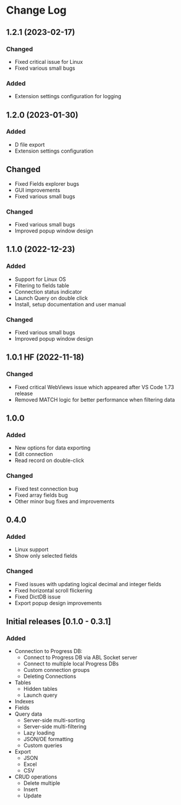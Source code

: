 # Change Log

## 1.2.1 (2023-02-17)
### Changed
- Fixed critical issue for Linux
- Fixed various small bugs

### Added
- Extension settings configuration for logging

## 1.2.0 (2023-01-30)
### Added
- D file export
- Extension settings configuration

## Changed
- Fixed Fields explorer bugs
- GUI improvements
- Fixed various small bugs

### Changed
- Fixed various small bugs
- Improved popup window design

## 1.1.0 (2022-12-23)
### Added
- Support for Linux OS
- Filtering to fields table
- Connection status indicator
- Launch Query on double click
- Install, setup documentation and user manual

### Changed
- Fixed various small bugs
- Improved popup window design

## 1.0.1 HF (2022-11-18)
### Changed
- Fixed critical WebViews issue which appeared after VS Code 1.73 release
- Removed MATCH logic for better performance when filtering data

## 1.0.0
### Added
- New options for data exporting
- Edit connection
- Read record on double-click

### Changed
- Fixed test connection bug
- Fixed array fields bug
- Other minor bug fixes and improvements

## 0.4.0
### Added
- Linux support
- Show only selected fields

### Changed
- Fixed issues with updating logical decimal and integer fields
- Fixed horizontal scroll flickering
- Fixed DictDB issue
- Export popup design improvements

## Initial releases [0.1.0 - 0.3.1]

### Added
- Connection to Progress DB:
  - Connect to Progress DB via ABL Socket server
  - Connect to multiple local Progress DBs
  - Custom connection groups
  - Deleting Connections
- Tables
  - Hidden tables
  - Launch query
- Indexes
- Fields
- Query data
  - Server-side multi-sorting
  - Server-side multi-filtering
  - Lazy loading
  - JSON/OE formatting
  - Custom queries
- Export
  - JSON
  - Excel
  - CSV
- CRUD operations
  - Delete multiple
  - Insert
  - Update